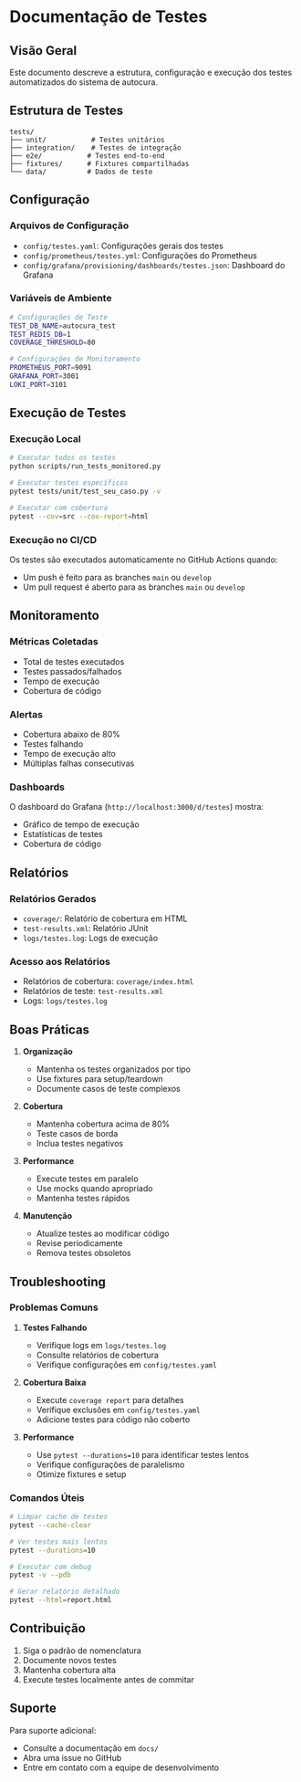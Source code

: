 # Documentação de Testes

## Visão Geral

Este documento descreve a estrutura, configuração e execução dos testes automatizados do sistema de autocura.

## Estrutura de Testes

```
tests/
├── unit/           # Testes unitários
├── integration/    # Testes de integração
├── e2e/           # Testes end-to-end
├── fixtures/      # Fixtures compartilhadas
└── data/          # Dados de teste
```

## Configuração

### Arquivos de Configuração

- `config/testes.yaml`: Configurações gerais dos testes
- `config/prometheus/testes.yml`: Configurações do Prometheus
- `config/grafana/provisioning/dashboards/testes.json`: Dashboard do Grafana

### Variáveis de Ambiente

```bash
# Configurações de Teste
TEST_DB_NAME=autocura_test
TEST_REDIS_DB=1
COVERAGE_THRESHOLD=80

# Configurações de Monitoramento
PROMETHEUS_PORT=9091
GRAFANA_PORT=3001
LOKI_PORT=3101
```

## Execução de Testes

### Execução Local

```bash
# Executar todos os testes
python scripts/run_tests_monitored.py

# Executar testes específicos
pytest tests/unit/test_seu_caso.py -v

# Executar com cobertura
pytest --cov=src --cov-report=html
```

### Execução no CI/CD

Os testes são executados automaticamente no GitHub Actions quando:
- Um push é feito para as branches `main` ou `develop`
- Um pull request é aberto para as branches `main` ou `develop`

## Monitoramento

### Métricas Coletadas

- Total de testes executados
- Testes passados/falhados
- Tempo de execução
- Cobertura de código

### Alertas

- Cobertura abaixo de 80%
- Testes falhando
- Tempo de execução alto
- Múltiplas falhas consecutivas

### Dashboards

O dashboard do Grafana (`http://localhost:3000/d/testes`) mostra:
- Gráfico de tempo de execução
- Estatísticas de testes
- Cobertura de código

## Relatórios

### Relatórios Gerados

- `coverage/`: Relatório de cobertura em HTML
- `test-results.xml`: Relatório JUnit
- `logs/testes.log`: Logs de execução

### Acesso aos Relatórios

- Relatórios de cobertura: `coverage/index.html`
- Relatórios de teste: `test-results.xml`
- Logs: `logs/testes.log`

## Boas Práticas

1. **Organização**
   - Mantenha os testes organizados por tipo
   - Use fixtures para setup/teardown
   - Documente casos de teste complexos

2. **Cobertura**
   - Mantenha cobertura acima de 80%
   - Teste casos de borda
   - Inclua testes negativos

3. **Performance**
   - Execute testes em paralelo
   - Use mocks quando apropriado
   - Mantenha testes rápidos

4. **Manutenção**
   - Atualize testes ao modificar código
   - Revise periodicamente
   - Remova testes obsoletos

## Troubleshooting

### Problemas Comuns

1. **Testes Falhando**
   - Verifique logs em `logs/testes.log`
   - Consulte relatórios de cobertura
   - Verifique configurações em `config/testes.yaml`

2. **Cobertura Baixa**
   - Execute `coverage report` para detalhes
   - Verifique exclusões em `config/testes.yaml`
   - Adicione testes para código não coberto

3. **Performance**
   - Use `pytest --durations=10` para identificar testes lentos
   - Verifique configurações de paralelismo
   - Otimize fixtures e setup

### Comandos Úteis

```bash
# Limpar cache de testes
pytest --cache-clear

# Ver testes mais lentos
pytest --durations=10

# Executar com debug
pytest -v --pdb

# Gerar relatório detalhado
pytest --html=report.html
```

## Contribuição

1. Siga o padrão de nomenclatura
2. Documente novos testes
3. Mantenha cobertura alta
4. Execute testes localmente antes de commitar

## Suporte

Para suporte adicional:
- Consulte a documentação em `docs/`
- Abra uma issue no GitHub
- Entre em contato com a equipe de desenvolvimento 